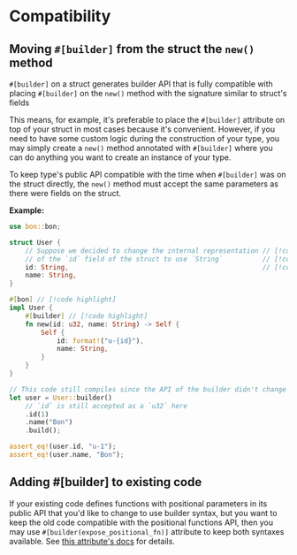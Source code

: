 # Compatibility

## Moving `#[builder]` from the struct the `new()` method

`#[builder]` on a struct generates builder API that is fully compatible with placing `#[builder]` on the `new()` method with the signature similar to struct's fields

This means, for example, it's preferable to place the `#[builder]` attribute on top of your struct in most cases because it's convenient. However, if you need to have some custom logic during the construction of your type, you may simply create a `new()` method annotated with `#[builder]` where you can do anything you want to create an instance of your type.

To keep type's public API compatible with the time when `#[builder]` was on the struct directly, the `new()` method must accept the same parameters as there were fields on the struct.

**Example:**

```rust
use bon::bon;

struct User {
    // Suppose we decided to change the internal representation // [!code highlight]
    // of the `id` field of the struct to use `String`          // [!code highlight]
    id: String,                                                 // [!code highlight]
    name: String,
}

#[bon] // [!code highlight]
impl User {
    #[builder] // [!code highlight]
    fn new(id: u32, name: String) -> Self {
        Self {
            id: format!("u-{id}"),
            name: String,
        }
    }
}

// This code still compiles since the API of the builder didn't change // [!code highlight]
let user = User::builder()
    // `id` is still accepted as a `u32` here
    .id(1)
    .name("Bon")
    .build();

assert_eq!(user.id, "u-1");
assert_eq!(user.name, "Bon");
```

## Adding #[builder] to existing code

If your existing code defines functions with positional parameters in its public API that you'd like to change to use builder syntax, but you want to keep the old code compatible with the positional functions API, then you may use `#[builder(expose_positional_fn)]` attribute to keep both syntaxes available. See [this attribute's docs](../reference/builder#expose-positional-fn) for details.
